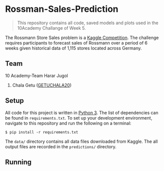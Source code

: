 # Rossman-Sales-Prediction

> This repository contains all code, saved models and plots used in the 10Academy Challange of Week 5.

The Rossmann Store Sales problem is a [Kaggle Competition](https://www.kaggle.com/c/rossmann-store-sales). The challenge requires participants to forecast sales of Rossmann over a period of 6 weeks given historical data of 1,115 stores located across Germany.

## Team

10 Academy-Team Harar Jugol

1. Chala Getu ([GETUCHALA20](https://github.com/GETUCHALA20))


## Setup

All code for this project is written in [Python 3](https://www.python.org/downloads/). The list of dependencies can be found in `requirements.txt`. To set up your development environment, navigate to this repository and run the following on a terminal:

```
$ pip install -r requirements.txt
```

The `data/` directory contains all data files downloaded from Kaggle. The all output files are recorded in the `predictions/` directory.

## Running
